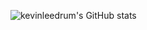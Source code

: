 ![kevinleedrum's GitHub stats](https://github-readme-stats.vercel.app/api?username=kevinleedrum&show_icons=true&theme=tokyonight)
